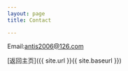 ```yaml
---
layout: page
title: Contact

---
```

Email:antis2006@126.com


[返回主页]({{ site.url }}{{ site.baseurl }})
